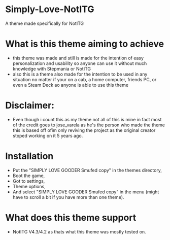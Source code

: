 # Simply-Love-NotITG
A theme made specifically for NotITG 

# What is this theme aiming to achieve
- this theme was made and still is made for the intention of easy personalization and usability so anyone can use it without much knowledge with Stepmania or NotITG 
- also this is a theme also made for the intention to be used in any situation no matter if your on a cab, a home computer, friends PC, or even a Steam Deck ao anyone is able to use this theme

# Disclaimer:
- Even though i count this as my theme not all of this is mine in fact most of the credit goes to jose_varela as he's the person who made the theme this is based off ofim only reviving the project as the original creator stoped working on it 5 years ago.

# Installation 
- Put the "SIMPLY LOVE GOODER Smufed copy" in the themes directory,
- Boot the game,
- Got to settings,
- Theme options,
- And select "SIMPLY LOVE GOODER Smufed copy" in the menu (might have to scroll a bit if you have more than one theme).

# What does this theme support
- NotITG V4.3/4.2 as thats what this theme was mostly tested on.
